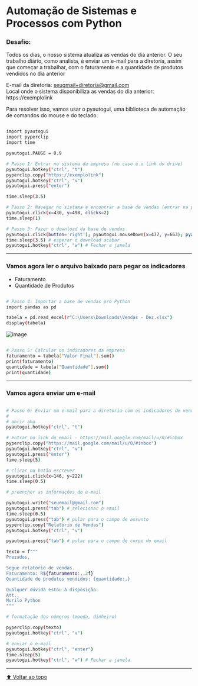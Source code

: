 # Automação de Sistemas e Processos com Python

### Desafio:

Todos os dias, o nosso sistema atualiza as vendas do dia anterior.
O seu trabalho diário, como analista, é enviar um e-mail para a diretoria, assim que começar a trabalhar, com o faturamento e a quantidade de produtos vendidos no dia anterior

E-mail da diretoria: seugmail+diretoria@gmail.com<br>
Local onde o sistema disponibiliza as vendas do dia anterior: https://exemplolink

Para resolver isso, vamos usar o pyautogui, uma biblioteca de automação de comandos do mouse e do teclado

``` bash

import pyautogui
import pyperclip
import time

pyautogui.PAUSE = 0.9

# Passo 1: Entrar no sistema da empresa (no caso é o link do drive)
pyautogui.hotkey("ctrl", "t")
pyperclip.copy("https://exemplolink")
pyautogui.hotkey("ctrl", "v")
pyautogui.press("enter")

time.sleep(3.5)

# Passo 2: Navegar no sistema e encontrar a base de vendas (entrar na pasta exportar)
pyautogui.click(x=430, y=498, clicks=2)
time.sleep(1)

# Passo 3: Fazer o download da base de vendas
pyautogui.click(button='right'); pyautogui.mouseDown(x=477, y=663); pyautogui.click() # clicar no arquivo com o botão direito do mouse e clicar em Download.
time.sleep(3.5) # esperar o download acabar
pyautogui.hotkey("ctrl", "w") # Fechar a janela

```

---

### Vamos agora ler o arquivo baixado para pegar os indicadores

- Faturamento
- Quantidade de Produtos

``` bash

# Passo 4: Importar a base de vendas pro Python
import pandas as pd

tabela = pd.read_excel(r"C:\Users\Downloads\Vendas - Dez.xlsx")
display(tabela)

```
![image](https://user-images.githubusercontent.com/22229127/194772620-a5c5fbdd-8b5e-4e6d-b3bc-79602db397dc.png)

``` bash

# Passo 5: Calcular os indicadores da empresa
faturamento = tabela["Valor Final"].sum()
print(faturamento)
quantidade = tabela["Quantidade"].sum()
print(quantidade)

```

---

### Vamos agora enviar um e-mail

``` bash

# Passo 6: Enviar um e-mail para a diretoria com os indicadores de venda
# 
# abrir aba
pyautogui.hotkey("ctrl", "t")

# entrar no link do email - https://mail.google.com/mail/u/0/#inbox
pyperclip.copy("https://mail.google.com/mail/u/0/#inbox")
pyautogui.hotkey("ctrl", "v")
pyautogui.press("enter")
time.sleep(5)

# clicar no botão escrever
pyautogui.click(x=146, y=222)
time.sleep(0.5)

# preencher as informações do e-mail

pyautogui.write("seuemail@gmail.com")
pyautogui.press("tab") # selecionar o email
time.sleep(0.5)
pyautogui.press("tab") # pular para o campo de assunto
pyperclip.copy("Relatório de Vendas")
pyautogui.hotkey("ctrl", "v")

pyautogui.press("tab") # pular para o campo de corpo do email

texto = f"""
Prezados,

Segue relatório de vendas.
Faturamento: R${faturamento:,.2f}
Quantidade de produtos vendidos: {quantidade:,}

Qualquer dúvida estou à disposição.
Att.,
Murilo Python
"""

# formatação dos números (moeda, dinheiro)

pyperclip.copy(texto)
pyautogui.hotkey("ctrl", "v")

# enviar o e-mail
pyautogui.hotkey("ctrl", "enter")
time.sleep(5)
pyautogui.hotkey("ctrl", "w") # Fechar a janela

```

---

[⬆ Voltar ao topo](https://github.com/muriloolegini/Automacao_de_Sistemas)
